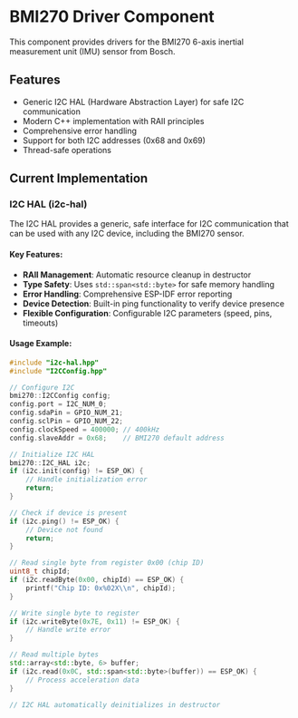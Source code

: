 # BMI270 Driver Component

This component provides drivers for the BMI270 6-axis inertial measurement unit (IMU) sensor from Bosch.

## Features

- Generic I2C HAL (Hardware Abstraction Layer) for safe I2C communication
- Modern C++ implementation with RAII principles
- Comprehensive error handling
- Support for both I2C addresses (0x68 and 0x69)
- Thread-safe operations

## Current Implementation

### I2C HAL (i2c-hal)

The I2C HAL provides a generic, safe interface for I2C communication that can be used with any I2C device, including the BMI270 sensor.

#### Key Features:
- **RAII Management**: Automatic resource cleanup in destructor
- **Type Safety**: Uses `std::span<std::byte>` for safe memory handling
- **Error Handling**: Comprehensive ESP-IDF error reporting
- **Device Detection**: Built-in ping functionality to verify device presence
- **Flexible Configuration**: Configurable I2C parameters (speed, pins, timeouts)

#### Usage Example:

```cpp
#include "i2c-hal.hpp"
#include "I2CConfig.hpp"

// Configure I2C
bmi270::I2CConfig config;
config.port = I2C_NUM_0;
config.sdaPin = GPIO_NUM_21;
config.sclPin = GPIO_NUM_22;
config.clockSpeed = 400000; // 400kHz
config.slaveAddr = 0x68;    // BMI270 default address

// Initialize I2C HAL
bmi270::I2C_HAL i2c;
if (i2c.init(config) != ESP_OK) {
    // Handle initialization error
    return;
}

// Check if device is present
if (i2c.ping() != ESP_OK) {
    // Device not found
    return;
}

// Read single byte from register 0x00 (chip ID)
uint8_t chipId;
if (i2c.readByte(0x00, chipId) == ESP_OK) {
    printf("Chip ID: 0x%02X\\n", chipId);
}

// Write single byte to register
if (i2c.writeByte(0x7E, 0x11) != ESP_OK) {
    // Handle write error
}

// Read multiple bytes
std::array<std::byte, 6> buffer;
if (i2c.read(0x0C, std::span<std::byte>(buffer)) == ESP_OK) {
    // Process acceleration data
}

// I2C HAL automatically deinitializes in destructor
```
